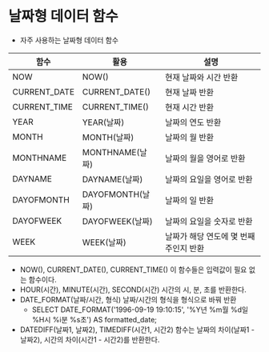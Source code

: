 # 날짜형 데이터 함수

- 자주 사용하는 날짜형 데이터 함수

함수 | 활용 | 설명
-- | -- | --
NOW | NOW() | 현재 날짜와 시간 반환
CURRENT_DATE | CURRENT_DATE() | 현재 날짜 반환
CURRENT_TIME | CURRENT_TIME() | 현재 시간 반환
YEAR | YEAR(날짜) | 날짜의 연도 반환
MONTH | MONTH(날짜) | 날짜의 월 반환
MONTHNAME | MONTHNAME(날짜) | 날짜의 월을 영어로 반환
DAYNAME | DAYNAME(날짜) | 날짜의 요일을 영어로 반환
DAYOFMONTH | DAYOFMONTH(날짜) | 날짜의 일 반환
DAYOFWEEK | DAYOFWEEK(날짜) | 날짜의 요일을 숫자로 반환
WEEK | WEEK(날짜) | 날짜가 해당 연도에 몇 번째 주인지 반환

- NOW(), CURRENT_DATE(), CURRENT_TIME() 이 함수들은 입력값이 필요 없는 함수이다.
- HOUR(시간), MINUTE(시간), SECOND(시간) 시간의 시, 분, 초를 반환한다.
- DATE_FORMAT(날짜/시간, 형식) 날짜/시간의 형식을 형식으로 바꿔 반환
  - SELECT DATE_FORMAT('1996-09-19 19:10:15', '%Y년 %m월 %d일 %H시 %i분 %s초') AS formatted_date;
- DATEDIFF(날짜1, 날짜2), TIMEDIFF(시간1, 시간2) 함수는 날짜의 차이(날짜1 - 날짜2), 시간의 차이(시간1  - 시간2)를 반환한다.  
